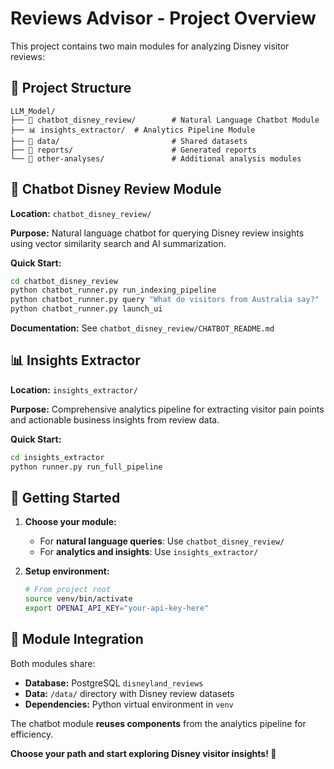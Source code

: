 # Reviews Advisor - Project Overview

This project contains two main modules for analyzing Disney visitor reviews:

## 📁 Project Structure

```
LLM_Model/
├── 🤖 chatbot_disney_review/        # Natural Language Chatbot Module
├── 📊 insights_extractor/  # Analytics Pipeline Module
├── 📂 data/                         # Shared datasets
├── 📂 reports/                      # Generated reports
└── 📂 other-analyses/               # Additional analysis modules
```

## 🤖 Chatbot Disney Review Module

**Location:** `chatbot_disney_review/`

**Purpose:** Natural language chatbot for querying Disney review insights using vector similarity search and AI summarization.

**Quick Start:**
```bash
cd chatbot_disney_review
python chatbot_runner.py run_indexing_pipeline
python chatbot_runner.py query "What do visitors from Australia say?"
python chatbot_runner.py launch_ui
```

**Documentation:** See `chatbot_disney_review/CHATBOT_README.md`

## 📊 Insights Extractor

**Location:** `insights_extractor/`

**Purpose:** Comprehensive analytics pipeline for extracting visitor pain points and actionable business insights from review data.

**Quick Start:**
```bash
cd insights_extractor
python runner.py run_full_pipeline
```

## 🚀 Getting Started

1. **Choose your module:**
   - For **natural language queries**: Use `chatbot_disney_review/`
   - For **analytics and insights**: Use `insights_extractor/`

2. **Setup environment:**
   ```bash
   # From project root
   source venv/bin/activate
   export OPENAI_API_KEY="your-api-key-here"
   ```

## 🔗 Module Integration

Both modules share:
- **Database:** PostgreSQL `disneyland_reviews` 
- **Data:** `/data/` directory with Disney review datasets
- **Dependencies:** Python virtual environment in `venv`

The chatbot module **reuses components** from the analytics pipeline for efficiency.

**Choose your path and start exploring Disney visitor insights! 🏰** 
